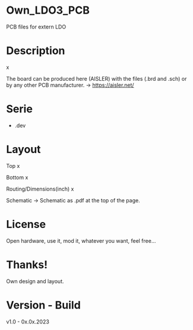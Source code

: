 # Own_LDO3_PCB
PCB files for extern LDO

# Description

x

The board can be produced here (AISLER) with the files (.brd and .sch) or by any other PCB manufacturer. -> https://aisler.net/

# Serie

- .dev

# Layout

Top
x

Bottom
x

Routing/Dimensions(inch)
x

Schematic -> Schematic as .pdf at the top of the page.

# License

Open hardware, use it, mod it, whatever you want, feel free...

# Thanks!

Own design and layout.

# Version - Build

v1.0 - 0x.0x.2023

